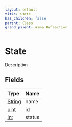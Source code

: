 ```yaml
---
layout: default
title: State
has_children: false
parent: Class
grand_parent: Game Reflection
---
```

# State
Description 

## Fields

| Type | Name |
|:-------------|:--------------|
| [String](/docs/game-reflection/components/string) | name |
| [uint](/docs/game-reflection/components/uint) | id |
| [int](/docs/game-reflection/enums/int) | status |


